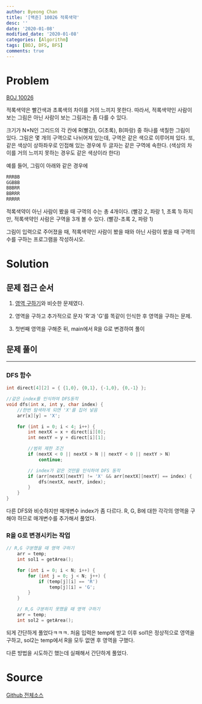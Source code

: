 ```yaml
---
author: Byeong Chan
title: '[백준] 10026 적록색약'
desc: ''
date: '2020-01-08'
modified_date: '2020-01-08'
categories: [Algorithm]
tags: [BOJ, DFS, BFS]
comments: true
---
```


# Problem

[BOJ 10026](https://www.acmicpc.net/problem/10026)

적록색약은 빨간색과 초록색의 차이를 거의 느끼지 못한다. 따라서, 적록색약인 사람이 보는 그림은 아닌 사람이 보는 그림과는 좀 다를 수 있다.

크기가 N×N인 그리드의 각 칸에 R(빨강), G(초록), B(파랑) 중 하나를 색칠한 그림이 있다. 그림은 몇 개의 구역으로 나뉘어져 있는데, 구역은 같은 색으로 이루어져 있다. 또, 같은 색상이 상하좌우로 인접해 있는 경우에 두 글자는 같은 구역에 속한다. (색상의 차이를 거의 느끼지 못하는 경우도 같은 색상이라 한다)

예를 들어, 그림이 아래와 같은 경우에

```cpp
RRRBB
GGBBB
BBBRR
BBRRR
RRRRR
```

적록색약이 아닌 사람이 봤을 때 구역의 수는 총 4개이다. (빨강 2, 파랑 1, 초록 1) 하지만, 적록색약인 사람은 구역을 3개 볼 수 있다. (빨강-초록 2, 파랑 1)

그림이 입력으로 주어졌을 때, 적록색약인 사람이 봤을 때와 아닌 사람이 봤을 때 구역의 수를 구하는 프로그램을 작성하시오.

# Solution

## 문제 접근 순서

1. [영역 구하기](https://minbyeongchan.github.io/category/Algorithm/2583)와 비슷한 문제였다.

2. 영역을 구하고 추가적으로 문자 'R'과 'G'를 똑같이 인식한 후 영역을 구하는 문제.

3. 첫번째 영역을 구해준 뒤, main에서 R을 G로 변경하여 풀이

## 문제 풀이

---

### DFS 함수

```cpp
int direct[4][2] = { {1,0}, {0,1}, {-1,0}, {0,-1} };

//같은 index를 인식하여 DFS동작
void dfs(int x, int y, char index) {
	//한번 탐색하게 되면 'X'를 집어 넣음
	arr[x][y] = 'X';

	for (int i = 0; i < 4; i++) {
		int nextX = x + direct[i][0];
		int nextY = y + direct[i][1];

		//범위 제한 조건
		if (nextX < 0 || nextX > N || nextY < 0 || nextY > N)
			continue;

		// index가 같은 것만을 인식하여 DFS 동작
		if (arr[nextX][nextY] != 'X' && arr[nextX][nextY] == index) {
			dfs(nextX, nextY, index);
		}
	}
}
```

다른 DFS와 비슷하지만 매개변수 index가 좀 다르다. R, G, B에 대한 각각의 영역을 구해야 하므로 매개변수를 추가해서 풀었다.

### R을 G로 변경시키는 작업

```cpp
// R,G 구분했을 때 영역 구하기
	arr = temp;
	int sol1 = getArea();

	for (int i = 0; i < N; i++) {
		for (int j = 0; j < N; j++) {
			if (temp[j][i] == 'R')
				temp[j][i] = 'G';
		}
	}

	// R,G 구분하지 못했을 때 영역 구하기
	arr = temp;
	int sol2 = getArea();
```

되게 간단하게 풀었다ㅋㅋㅋ. 처음 입력은 temp에 받고 이후 sol1은 정상적으로 영역을 구하고, sol2는 temp에서 R을 모두 없앤 후 영역을 구했다.

다른 방법을 시도하긴 했는데 실패해서 간단하게 풀었다.

# Source

[Github 전체소스](https://github.com/MinByeongChan/myMBC/blob/master/Codetest/baekjoon/10026_ColorBlindness.cpp)
